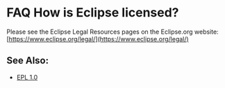 

FAQ How is Eclipse licensed?
============================

Please see the Eclipse Legal Resources pages on the Eclipse.org website: [https://www.eclipse.org/legal/](https://www.eclipse.org/legal/)

  

  

See Also:
---------

*   [EPL 1.0](https://www.eclipse.org/org/documents/epl-v10.php)

  

